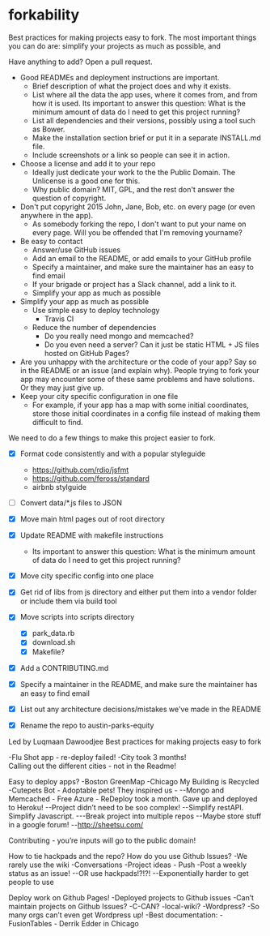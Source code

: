 # forkability

Best practices for making projects easy to fork. The most important things you can do are: simplify your projects as much as possible, and

Have anything to add? Open a pull request.

- Good READMEs and deployment instructions are important.
    - Brief description of what the project does and why it exists.
    - List where all the data the app uses, where it comes from, and from how it is used. Its important to answer this question: What is the minimum amount of data do I need to get this project running?
    - List all dependencies and their versions, possibly using a tool such as Bower.
    - Make the installation section brief or put it in a separate INSTALL.md file.
    - Include screenshots or a link so people can see it in action.
- Choose a license and add it to your repo
    - Ideally just dedicate your work to the the Public Domain. The Unlicense is a good one for this.
    - Why public domain? MIT, GPL, and the rest don't answer the question of copyright.
- Don't put copyright 2015 John, Jane, Bob, etc. on every page (or even anywhere in the app).
    - As somebody forking the repo, I don't want to put your name on every page. Will you be offended that I'm removing yourname?
- Be easy to contact
    - Answer/use GitHub issues
    - Add an email to the README, or add emails to your GitHub profile
    - Specify a maintainer, and make sure the maintainer has an easy to find email
    - If your brigade or project has a Slack channel, add a link to it.
    - Simplify your app as much as possible
- Simplify your app as much as possible
    - Use simple easy to deploy technology
        - Travis CI
    - Reduce the number of dependencies
        - Do you really need mongo and memcached?
        - Do you even need a server? Can it just be static HTML + JS files hosted on GitHub Pages?
- Are you unhappy with the architecture or the code of your app? Say so in the README or an issue (and explain why). People trying to fork your app may encounter some of these same problems and have solutions. Or they may just give up.
- Keep your city specific configuration in one file
    - For example, if your app has a map with some initial coordinates, store those initial coordinates in a config file instead of making them difficult to find.



We need to do a few things to make this project easier to fork.

- [x] Format code consistently and with a popular styleguide
     - https://github.com/rdio/jsfmt
     - https://github.com/feross/standard
     - airbnb stylguide
- [ ] Convert data/*.js files to JSON
- [x] Move main html pages out of root directory
- [x] Update README with makefile instructions
  - Its important to answer this question: What is the minimum amount of data do I need to get this project running?
- [x] Move city specific config into one place
- [x] Get rid of libs from js directory and either put them into a vendor folder or include them via build tool
- [x] Move scripts into scripts directory
	- [x] park_data.rb
	- [x] download.sh
	- [x] Makefile?
- [x] Add a CONTRIBUTING.md
- [x] Specify a maintainer in the README, and make sure the maintainer has an easy to find email
- [x] List out any architecture decisions/mistakes we've made in the README
- [x] Rename the repo to austin-parks-equity



Led by Luqmaan Dawoodjee
Best practices for making projects easy to fork

-Flu Shot app - re-deploy failed!
-City took 3 months!  
Calling out the different cities - not in the Readme!

Easy to deploy apps?
-Boston GreenMap
-Chicago My Building is Recycled
-Cutepets Bot - Adoptable pets!
They inspired us -
--Mongo and Memcached - Free Azure - ReDeploy took a month.  Gave up and deployed to Heroku!
--Project didn’t need to be soo complex!
--Simplify restAPI.  Simplify Javascript.
---Break project into multiple repos
--Maybe store stuff in a google forum!
--http://sheetsu.com/

Contributing - you’re inputs will go to the public domain!

How to tie hackpads and the repo?
How do you use Github Issues?
-We rarely use the wiki
-Conversations 
-Project ideas - Push 
-Post a weekly status as an issue!
--OR use hackpads!?!?!
--Exponentially harder to get people to use 

Deploy work on Github Pages!
-Deployed projects to Github issues
-Can’t maintain projects on Github Issues?
-C-CAN?
-local-wiki?
-Wordpress?
-So many orgs can’t even get Wordpress up!
-Best documentation: - FusionTables - Derrik Edder in Chicago

